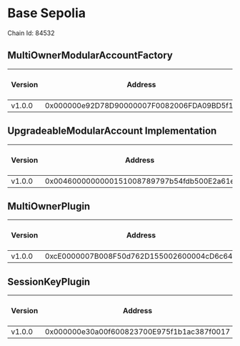 # Base Sepolia
Chain Id: 84532

## MultiOwnerModularAccountFactory

| Version | Address | Explorer Link | Salt | Deploy Script Run |
| ------- | ------------------------------------------ | ------------------------------------------------------------------------------------------- | ---------------------------- | ------------------------------------------------------------- |
| v1.0.0  | 0x000000e92D78D90000007F0082006FDA09BD5f11 | [explorer](https://sepolia.basescan.org/address/0x000000e92D78D90000007F0082006FDA09BD5f11) | `0x5db157a188f31855e74efff3` | [run](../../broadcast/Deploy.s.sol/84532/run-1707339039.json) |

## UpgradeableModularAccount Implementation

| Version | Address | Explorer Link | Salt | Deploy Script Run |
| ------- | ------------------------------------------ | ------------------------------------------------------------------------------------------- | ---------------------------- | ------------------------------------------------------------- |
| v1.0.0  | 0x0046000000000151008789797b54fdb500E2a61e | [explorer](https://sepolia.basescan.org/address/0x0046000000000151008789797b54fdb500E2a61e) | `0x3249843e32cfdd3724630092` | [run](../../broadcast/Deploy.s.sol/84532/run-1707339039.json) |

## MultiOwnerPlugin

| Version | Address | Explorer Link | Salt | Deploy Script Run |
| ------- | ------------------------------------------ | ------------------------------------------------------------------------------------------- | ---------------------------- | ------------------------------------------------------------- |
| v1.0.0  | 0xcE0000007B008F50d762D155002600004cD6c647 | [explorer](https://sepolia.basescan.org/address/0xcE0000007B008F50d762D155002600004cD6c647) | `0x9292f6fd68967e13eda2502d` | [run](../../broadcast/Deploy.s.sol/84532/run-1707339039.json) |

## SessionKeyPlugin

| Version | Address | Explorer Link | Salt | Deploy Script Run |
| ------- | ------------------------------------------ | ------------------------------------------------------------------------------------------- | ---------------------------- | ------------------------------------------------------------- |
| v1.0.0  | 0x000000e30a00f600823700E975f1b1ac387f0017 | [explorer](https://sepolia.basescan.org/address/0x000000e30a00f600823700E975f1b1ac387f0017) | `0x27f40fd3b6cb45339dbcecac` | [run](../../broadcast/Deploy.s.sol/84532/run-1707339039.json) |
